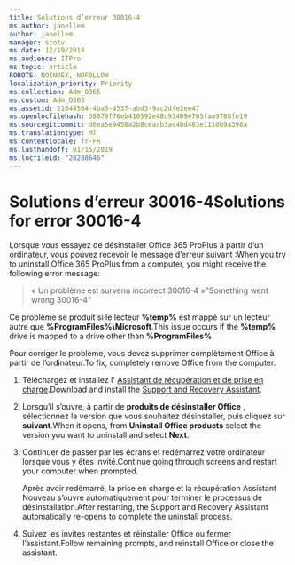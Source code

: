 ```yaml
---
title: Solutions d’erreur 30016-4
ms.author: janellem
author: janellem
manager: scotv
ms.date: 12/19/2018
ms.audience: ITPro
ms.topic: article
ROBOTS: NOINDEX, NOFOLLOW
localization_priority: Priority
ms.collection: Adm_O365
ms.custom: Adm_O365
ms.assetid: 21644564-4ba5-4537-abd3-9ac2dfe2ee47
ms.openlocfilehash: 38079f76eb410592e48d93409e705faa9788fe19
ms.sourcegitcommit: d6ea5e9458a2b8ceaab3ac4bd483e1130b9a398a
ms.translationtype: MT
ms.contentlocale: fr-FR
ms.lasthandoff: 01/15/2019
ms.locfileid: "28288646"
---
```

# <a name="solutions-for-error-30016-4"></a><span data-ttu-id="997f5-102">Solutions d’erreur 30016-4</span><span class="sxs-lookup"><span data-stu-id="997f5-102">Solutions for error 30016-4</span></span>

<span data-ttu-id="997f5-103">Lorsque vous essayez de désinstaller Office 365 ProPlus à partir d’un ordinateur, vous pouvez recevoir le message d’erreur suivant :</span><span class="sxs-lookup"><span data-stu-id="997f5-103">When you try to uninstall Office 365 ProPlus from a computer, you might receive the following error message:</span></span>
  
> <span data-ttu-id="997f5-104">« Un problème est survenu incorrect 30016-4 »</span><span class="sxs-lookup"><span data-stu-id="997f5-104">"Something went wrong 30016-4"</span></span>
    
<span data-ttu-id="997f5-105">Ce problème se produit si le lecteur **%temp%** est mappé sur un lecteur autre que **%ProgramFiles%\Microsoft**.</span><span class="sxs-lookup"><span data-stu-id="997f5-105">This issue occurs if the **%temp%** drive is mapped to a drive other than **%ProgramFiles%**.</span></span> 
  
<span data-ttu-id="997f5-106">Pour corriger le problème, vous devez supprimer complètement Office à partir de l’ordinateur.</span><span class="sxs-lookup"><span data-stu-id="997f5-106">To fix, completely remove Office from the computer.</span></span>
  
1. <span data-ttu-id="997f5-107">Téléchargez et installez l' [Assistant de récupération et de prise en charge](https://aka.ms/SARA-OfficeUninstall-Alchemy).</span><span class="sxs-lookup"><span data-stu-id="997f5-107">Download and install the [Support and Recovery Assistant](https://aka.ms/SARA-OfficeUninstall-Alchemy).</span></span>
    
2. <span data-ttu-id="997f5-108">Lorsqu’il s’ouvre, à partir de **produits de désinstaller Office** , sélectionnez la version que vous souhaitez désinstaller, puis cliquez sur **suivant**.</span><span class="sxs-lookup"><span data-stu-id="997f5-108">When it opens, from **Uninstall Office products** select the version you want to uninstall and select **Next**.</span></span> 
    
3. <span data-ttu-id="997f5-109">Continuer de passer par les écrans et redémarrez votre ordinateur lorsque vous y êtes invité.</span><span class="sxs-lookup"><span data-stu-id="997f5-109">Continue going through screens and restart your computer when prompted.</span></span>
    
    <span data-ttu-id="997f5-110">Après avoir redémarré, la prise en charge et la récupération Assistant Nouveau s’ouvre automatiquement pour terminer le processus de désinstallation.</span><span class="sxs-lookup"><span data-stu-id="997f5-110">After restarting, the Support and Recovery Assistant automatically re-opens to complete the uninstall process.</span></span>
    
4. <span data-ttu-id="997f5-111">Suivez les invites restantes et réinstaller Office ou fermer l’assistant.</span><span class="sxs-lookup"><span data-stu-id="997f5-111">Follow remaining prompts, and reinstall Office or close the assistant.</span></span>
    

